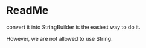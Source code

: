 # ReadMe 

convert it into StringBuilder is the easiest way to do it.

However, we are not allowed to use String.

